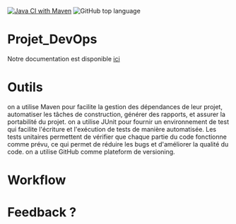[![Java CI with Maven](https://github.com/Berenguier/Projet_DevOps/actions/workflows/maven.yml/badge.svg?branch=dev)](https://github.com/Berenguier/Projet_DevOps/actions/workflows/maven.yml) <img alt="GitHub top language" src="https://img.shields.io/github/languages/top/Berenguier/Projet_DevOps?style=plastic">
# Projet_DevOps

Notre documentation est disponible <a href="https://berenguier.github.io/Projet_DevOps/" pattern="_blank">ici</a>

# Outils
on a utilise Maven pour facilite la gestion des dépendances de leur projet, automatiser les tâches de construction, générer des rapports, et assurer la portabilité du projet.
on a utilise JUnit pour fournir un environnement de test qui facilite l'écriture et l'exécution de tests de manière automatisée. Les tests unitaires permettent de vérifier que chaque partie du code fonctionne comme prévu, ce qui permet de réduire les bugs et d'améliorer la qualité du code.
on a utilise GitHub comme plateform de versioning.
# Workflow

# Feedback ?
